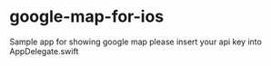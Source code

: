 # google-map-for-ios
Sample app for showing google map
please insert your api key into AppDelegate.swift
